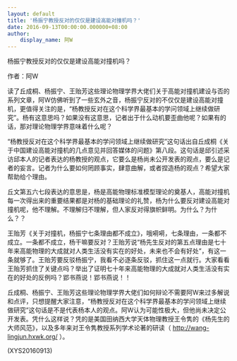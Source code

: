 ```yaml
---
layout: default
title: '杨振宁教授反对的仅仅是建设高能对撞机吗？'
date: 2016-09-13T00:00:00.000000+08:00
author:
    display_name: 阿W
---
```


杨振宁教授反对的仅仅是建设高能对撞机吗？

作者：阿W

读了丘成桐、杨振宁、王贻芳这些理论物理学界大佬们关于高能对撞机建设与否的系列文章，阿W仿佛听到了一些玄外之音，杨振宁反对的不仅仅是建设高能对撞机，更值得关注的是，“杨教授反对在这个科学界最基本的学问领域上继续做研究”。杨有这意思吗？如果没有这意思，记者出于什么动机要歪曲他呢？如果有的话，那对理论物理学界意味着什么呢？

“杨教授反对在这个科学界最基本的学问领域上继续做研究”这句话出自丘成桐《关于中国建设高能对撞机的几点意见并回答媒体的问题》第八段。这句话是邱引述采访邱本人的记者表达的杨教授的观点，它要么是杨尚未公开发表的观点，要么是记者的妄言。记者为什么要如何罔顾事实，肆意曲解，或者捏造杨的观点？希望大家帮助给个理由。

丘文第五六七段表达的意思是，杨是高能物理标准模型理论的奠基人，高能对撞机每一次得出来的重要结果都是对杨的基础理论的礼赞，杨为什么要反对建设高能对撞机呢，他不理解。不理解归不理解，但人家反对得旗帜鲜明。为什么？为什么？？

王贻芳《关于对撞机，杨振宁七条理由都不成立》，哦嗬嗬，七条理由，一条都不成立。一条都不成立，杨干嘛要反对？王贻芳说“杨先生反对的第五点理由是七十年来高能物理的大成就对人类生活没有实在的好处，未来也不会有好处”，有这一条就够了。王贻芳要反驳杨振宁，我看不必逐条反驳，抓住这一点就行。大家看看王贻芳抓住了关键点吗？举出了证明七十年来高能物理的大成就对人类生活没有实在的好处的反例吗？郢书燕说！郢书燕说！！

丘成桐、杨振宁、王贻芳这些理论物理学界大佬们如何辩论不需要阿W来过多解说和点评，只想提醒大家注意，“杨教授反对在这个科学界最基本的学问领域上继续做研究”这句话是不是代表杨本人的观点。阿W认为可能性极大，但他尚未决定公开发表。凭什么这样说？凭的是美国田纳西大学天体物理教授王令隽的《杨先生的大师风范》，以及多年来对王令隽教授系列学术论著的研读（ http://wang-lingjun.hxwk.org/ ）。

(XYS20160913)

